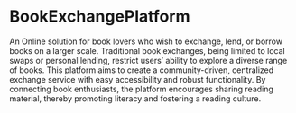 # BookExchangePlatform
 An Online solution for book lovers who wish to exchange, lend, or borrow books on a larger scale. Traditional book exchanges, being limited to local swaps or personal lending, restrict users’ ability to explore a diverse range of books. This platform aims to create a community-driven, centralized exchange service with easy accessibility and robust functionality. By connecting book enthusiasts, the platform encourages sharing reading material, thereby promoting literacy and fostering a reading culture.
